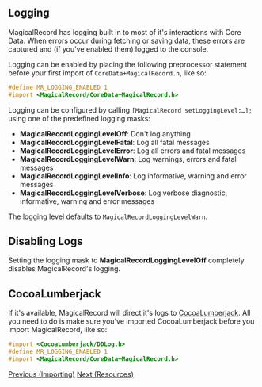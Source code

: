 ## Logging

MagicalRecord has logging built in to most of it's interactions with Core Data. When errors occur during fetching or saving data, these errors are captured and (if you've enabled them) logged to the console.

Logging can be enabled by placing the following preprocessor statement before your first import of `CoreData+MagicalRecord.h`, like so:

```objective-c
#define MR_LOGGING_ENABLED 1
#import <MagicalRecord/CoreData+MagicalRecord.h>
```

Logging can be configured by calling `[MagicalRecord setLoggingLevel:…];` using one of the predefined logging masks:

- **MagicalRecordLoggingLevelOff**: Don't log anything
- **MagicalRecordLoggingLevelFatal**: Log all fatal messages
- **MagicalRecordLoggingLevelError**: Log all errors and fatal messages
- **MagicalRecordLoggingLevelWarn**: Log warnings, errors and fatal messages
- **MagicalRecordLoggingLevelInfo**: Log informative, warning and error messages
- **MagicalRecordLoggingLevelVerbose**: Log verbose diagnostic, informative, warning and error messages

The logging level defaults to `MagicalRecordLoggingLevelWarn`.

## Disabling Logs

Setting the logging mask to **MagicalRecordLoggingLevelOff** completely disables MagicalRecord's logging.

## CocoaLumberjack

If it's available, MagicalRecord will direct it's logs to [CocoaLumberjack](https://github.com/CocoaLumberjack/CocoaLumberjack). All you need to do is make sure you've imported CocoaLumberjack before you import MagicalRecord, like so:

```objective-c
#import <CocoaLumberjack/DDLog.h>
#define MR_LOGGING_ENABLED 1
#import <MagicalRecord/CoreData+MagicalRecord.h>
```

[Previous (Importing)](Importing.md)
[Next (Resources)](Resources.md)